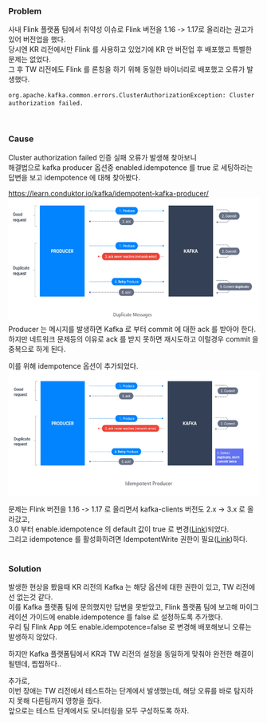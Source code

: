 ### Problem
사내 Flink 플랫폼 팀에서 취약성 이슈로 Flink 버전을 1.16 -> 1.17로 올리라는 권고가 있어 버전업을 했다.  
당시엔 KR 리전에서만 Flink 를 사용하고 있었기에 KR 만 버전업 후 배포했고 특별한 문제는 없었다.  
그 후 TW 리전에도 Flink 를 론칭을 하기 위해 동일한 바이너리로 배포했고 오류가 발생했다.
```
org.apache.kafka.common.errors.ClusterAuthorizationException: Cluster authorization failed.
```
<br/>

### Cause
Cluster authorization failed 인증 실패 오류가 발생해 찾아보니  
해결법으로 kafka producer 옵션중 enabled.idempotence 를 true 로 세팅하라는 답변을 보고 idempotence 에 대해 찾아봤다.  

https://learn.conduktor.io/kafka/idempotent-kafka-producer/
<img src="../../docs/kafka-idempotence-1.png" width="600px" height="250px" />  
Producer 는 메시지를 발생하면 Kafka 로 부터 commit 에 대한 ack 를 받아야 한다.  
하지만 네트워크 문제등의 이유로 ack 를 받지 못하면 재시도하고 이럴경우 commit 을 중복으로 하게 된다.

이를 위해 idempotence 옵션이 추가되었다.  
<img src="../../docs/kafka-idempotence-2.png" width="600px" height="250px" />  

문제는 Flink 버전을 1.16 -> 1.17 로 올리면서 kafka-clients 버전도 2.x -> 3.x 로 올라갔고,  
3.0 부터 enable.idempotence 의 default 값이 true 로 변경([Link](https://cwiki.apache.org/confluence/display/KAFKA/KIP-679%3A+Producer+will+enable+the+strongest+delivery+guarantee+by+default))되었다.  
그리고 idempotence 를 활성화하려면 IdempotentWrite 권한이 필요([Link](https://kafka.apache.org/documentation/#operations_resources_and_protocols))하다.
<br/>
<br/>

### Solution
발생한 현상을 봤을때 KR 리전의 Kafka 는 해당 옵션에 대한 권한이 있고, TW 리전에선 없는것 같다.  
이를 Kafka 플랫폼 팀에 문의했지만 답변을 못받았고, Flink 플랫폼 팀에 보고해 마이그레이션 가이드에 enable.idempotence 를 false 로 설정하도록 추가했다.  
우리 팀 Flink App 에도 enable.idempotence=false 로 변경해 배포해보니 오류는 발생하지 않았다.  

하지만 Kafka 플랫폼팀에서 KR과 TW 리전의 설정을 동일하게 맞춰야 완전한 해결이 될텐데, 찝찝하다..

추가로,  
이번 장애는 TW 리전에서 테스트하는 단계에서 발생했는데, 해당 오류를 바로 탐지하지 못해 다른팀까지 영향을 줬다.  
앞으로는 테스트 단계에서도 모니터링을 모두 구성하도록 하자.
<br/>
<br/>
<br/>
